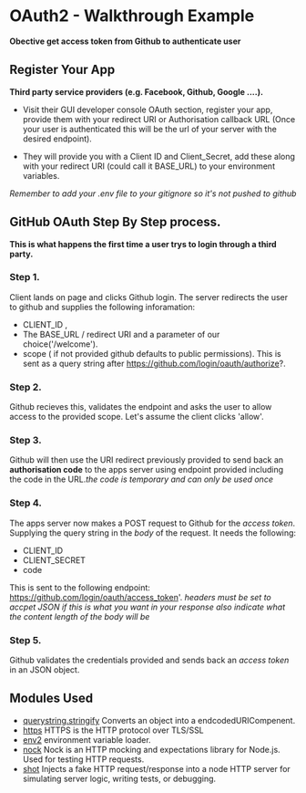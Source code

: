 
# OAuth2 - Walkthrough Example

**Obective get access token from Github to authenticate user**

## Register Your App
**Third party service providers (e.g. Facebook, Github, Google ....).**
 
- Visit their GUI developer console OAuth section, register your app, provide them with your redirect URI or Authorisation callback URL (Once your user is authenticated this will be the url of your server with the desired endpoint).

- They will provide you with a Client ID and Client_Secret, add these along with your redirect URI (could call it BASE_URL) to your environment variables. 

*Remember to add your .env file to your gitignore so it's not pushed to github*

## GitHub OAuth Step By Step process.
**This is what happens the first time a user trys to login through a third party.**

### Step 1.
Client lands on page and clicks Github login. The server redirects the user to github and supplies the following inforamation: 
- CLIENT_ID , 
- The BASE_URL / redirect URI and a parameter of our choice('/welcome').
- scope ( if not provided github defaults to public permissions).
  This is sent as a query string after https://github.com/login/oauth/authorize?.

### Step 2.
Github recieves this, validates the endpoint and asks the user to allow     access to the provided scope. Let's assume the client clicks 'allow'.

### Step 3.
Github will then use the URI redirect previously provided to send back an **authorisation code** to the apps server using endpoint provided including the code in the URL.*the code is temporary and can only be used once*

### Step 4.
The apps server now makes a POST request to Github for the *access token*. Supplying the query string in the *body* of the request. It needs the following: 
- CLIENT_ID
- CLIENT_SECRET
- code

This is sent to the following endpoint: https://github.com/login/oauth/access_token'. *headers must be set to accpet JSON if this is what you want in your response also indicate what the content length of the body will be*

### Step 5.

Github validates the credentials provided and sends back an *access token* in an JSON object. 


## Modules Used 

- [querystring.stringify](https://nodejs.org/api/querystring.html) Converts an object into a endcodedURICompenent.
- [https](https://nodejs.org/api/https.html) HTTPS is the HTTP protocol over TLS/SSL
- [env2](https://github.com/dwyl/env2) environment variable loader.
- [nock](https://docs.omniref.com/js/npm/nock/0.10.7) Nock is an HTTP mocking and expectations library for Node.js. Used for testing HTTP requests. 
- [shot](https://github.com/hapijs/shot) Injects a fake HTTP request/response into a node HTTP server for simulating server logic, writing tests, or debugging. 







    
